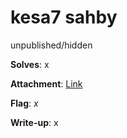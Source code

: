 # kesa7 sahby

unpublished/hidden

**Solves**: x

**Attachment**: [Link](https://mega.nz/file/efgW2ABD#OwF6RH7mcu3ygTWpBY3qJZolB0tXwi83UC_piId3PbY)

**Flag**:  *x*

**Write-up**: x
